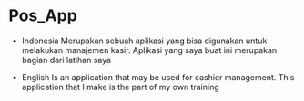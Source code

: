 # Pos_App

- Indonesia
  Merupakan sebuah aplikasi yang bisa digunakan untuk melakukan manajemen kasir. Aplikasi yang saya buat ini merupakan bagian dari latihan saya

- English
  Is an application that may be used for cashier management. This application that I make is the part of my own training
